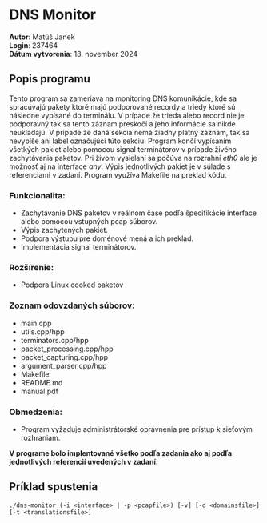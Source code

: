 # DNS Monitor

**Autor**: Matúš Janek  
**Login**: 237464  
**Dátum vytvorenia**: 18. november 2024  

## Popis programu

Tento program sa zameriava na monitoring DNS komunikácie, kde sa spracúvajú pakety ktoré majú podporované recordy a triedy ktoré sú následne vypísané do terminálu. V prípade že trieda alebo record nie je podporavný tak sa tento záznam preskočí a jeho informácie sa nikde neukladajú. V prípade že daná sekcia nemá žiadny platný záznam, tak sa nevypíše ani label označujúci túto sekciu. Program končí vypísaním všetkých pakiet alebo pomocou signal terminátorov v prípade živého zachytávania paketov. Pri živom vysielaní sa počúva na rozrahní *eth0* ale je možnosť aj na interface *any*. Výpis jednotlivých pakiet je v súlade s referenciami v zadaní. Program využíva Makefile na preklad kódu.

### Funkcionalita:
- Zachytávanie DNS paketov v reálnom čase podľa špecifikácie interface alebo pomocou vstupných pcap súborov.
- Výpis zachytených pakiet.
- Podpora výstupu pre doménové mená a ich preklad.
- Implementácia signal terminátorov.

### Rozšírenie:
- Podpora Linux cooked paketov

### Zoznam odovzdaných súborov:
- main.cpp
- utils.cpp/hpp
- terminators.cpp/hpp
- packet_processing.cpp/hpp
- packet_capturing.cpp/hpp
- argument_parser.cpp/hpp
- Makefile
- README.md
- manual.pdf

### Obmedzenia:
- Program vyžaduje administrátorské oprávnenia pre prístup k sieťovým rozhraniam.

**V programe bolo implentované všetko podľa zadania ako aj podľa jednotlivých referencií uvedených v zadaní.**


## Príklad spustenia


```
./dns-monitor (-i <interface> | -p <pcapfile>) [-v] [-d <domainsfile>] [-t <translationsfile>]
```

